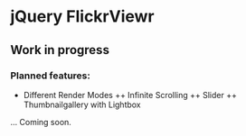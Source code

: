 jQuery FlickrViewr
==================

Work in progress
----------------

### Planned features:

+ Different Render Modes
++ Infinite Scrolling
++ Slider
++ Thumbnailgallery with Lightbox

… Coming soon.